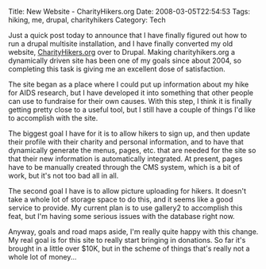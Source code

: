 Title: New Website - CharityHikers.org
Date: 2008-03-05T22:54:53
Tags: hiking, me, drupal, charityhikers
Category: Tech

Just a quick post today to announce that I have finally figured out how to run a drupal multisite installation, and I have finally converted my old website, <a href="http://www.charityhikers.org">CharityHikers.org</a> over to Drupal. Making charityhikers.org a dynamically driven site has been one of my goals since about 2004, so completing this task is giving me an excellent dose of satisfaction. 

The site began as a place where I could put up information about my hike for AIDS research, but I have developed it into something that other people can use to fundraise for their own causes. With this step, I think it is finally getting pretty close to a useful tool, but I still have a couple of things I'd like to accomplish with the site.

The biggest goal I have for it is to allow hikers to sign up, and then update their profile with their charity and personal information, and to have that dynamically generate the menus, pages, etc. that are needed for the site so that their new information is automatically integrated. At present, pages have to be manually created through the CMS system, which is a bit of work, but it's not too bad all in all.

The second goal I have is to allow picture uploading for hikers. It doesn't take a whole lot of storage space to do this, and it seems like a good service to provide. My current plan is to use gallery2 to accomplish this feat, but I'm having some serious issues with the database right now.

Anyway, goals and road maps aside, I'm really quite happy with this change. My real goal is for this site to really start bringing in donations. So far it's brought in a little over $10K, but in the scheme of things that's really not a whole lot of money...
